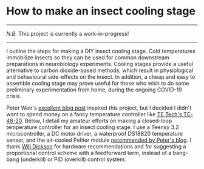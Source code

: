 # How to make an insect cooling stage

---

_N.B._ This project is currently a work-in-progress!

---

I outline the steps for making a DIY insect cooling stage. Cold temperatures immobilize insects so they can be used for common downstream preparations in neurobiology experiments. Cooling stages provide a useful alternative to carbon dioxide-based methods, which result in physiological and behavioural side-effects on the insect. In addition, a cheap and easy to assemble cooling stage may prove useful for those who wish to do some preliminary experimentation from home, during the ongoing COVID-19 crisis. 

Peter Weir's [excellent blog post](https://ptweir.github.io/flyBridge/) inspired this project, but I decided I didn't want to spend money on a fancy temperature controller like [TE Tech's TC-48-20](https://tetech.com/product/tc-48-20/). Below, I detail my amateur efforts on making a closed-loop temperature controller for an insect cooling stage. I use a Teensy 3.2 microcontroller, a DC motor driver, a waterproof DS18B20 temperature sensor, and the air-cooled Peltier module [recommended by Peter's blog](https://ptweir.github.io/flyBridge/). I thank [Will Dickson](https://github.com/willdickson) for hardware recommendations and for suggesting a proportional control scheme with a feedforward term, instead of a bang-bang (underkill) or PID (overkill) control system. 

 



